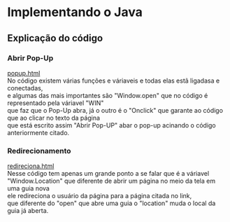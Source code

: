 # Implementando o Java

## Explicação do código

### Abrir Pop-Up
[popup.html](/popup.html)  
No código existem várias funções e váriaveis e todas elas estã ligadasa e conectadas,<br>
e algumas das mais importantes são "Window.open" que no código é representado pela váriavel "WIN"<br>
que faz que o Pop-Up abra, já o outro é o "Onclick" que garante ao código que ao clicar no texto da página<br>
que está escrito assim "Abrir Pop-UP" abar o pop-up acinando o código anteriormente citado.

### Redirecionamento 
[redireciona.html](/redireciona.html)  
Nesse código tem apenas um grande ponto a se falar que é a váriavel<br>
"Window.Location" que diferente de abrir um página no meio da tela em uma guia nova<br>
ele redireciona o usuário da página para a página citada no link,<br>
que diferente do "open" que abre uma guia o "location" muda o local da guia já aberta.